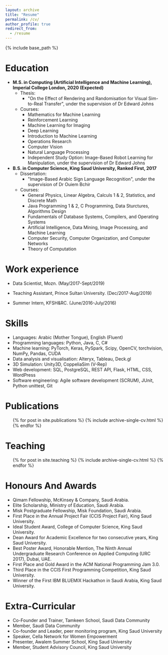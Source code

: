 ```yaml
---
layout: archive
title: "Resume"
permalink: /cv/
author_profile: true
redirect_from:
  - /resume
---
```


{% include base_path %}

Education
======
* <b> M.S. in Computing (Artificial Intelligence and Machine Learning), Imperial College London, 2020 (Expected) </b>
  * Thesis:
    * "On the Effect of Rendering and Randomisation for Visual Sim-to-Real Transfer", under the supervision of Dr Edward Johns
  * Courses:
    * Mathematics for Machine Learning
    * Reinforcement Learning
    * Machine Learning for Imaging
    * Deep Learning
    * Introduction to Machine Learning
    * Operations Research
    * Computer Vision
    * Natural Language Processing
    * Independent Study Option: Image-Based Robot Learning for Manipulation, under the supervision of Dr Edward Johns
* <b> B.S. in Computer Science, King Saud University, Ranked First, 2017 </b>
  * Dissertation:
    * "Image-Based Arabic Sign Language Recognition", under the supervision of Dr Ouiem Bchir
  * Courses:
    * General Physics, Linear Algebra, Calculs 1 & 2, Statistics, and Discrete Math
    * Java Programming 1 & 2, C Programming, Data Sturctures, Algorithms Design
    * Fundamentals of Database Systems, Compilers, and Operating Systems
    * Artificial Intelligence, Data Mining, Image Processing, and Machine Learning
    * Computer Security, Computer Organization, and Computer Networks
    * Theory of Computation

Work experience
======
* Data Scientist, Mozn. (May/2017-Sept/2019)

* Teaching Assistant, Prince Sultan University. (Dec/2017-Aug/2019)

* Summer Intern, KFSH&RC. (June/2016-July/2016)

Skills
======
* Languages: Arabic (Mother Tongue), English (Fluent)
* Programming languages: Python, Java, C, C#
* Machine learning: PyTorch, Keras, PySpark, Scipy, OpenCV, torchvision, NumPy, Pandas, CUDA
* Data analysis and visualisation: Alteryx, Tableau, Deck.gl
* 3D Simulation: Unity3D, CoppeliaSim (V-Rep)
* Web development: SQL, PostgreSQL, REST API, Flask, HTML, CSS, WordPress
* Software engineering: Agile software development (SCRUM),  JUnit, Python unittest, Git


Publications
======
  <ul>{% for post in site.publications %}
    {% include archive-single-cv.html %}
  {% endfor %}</ul>
  
Teaching
======
  <ul>{% for post in site.teaching %}
    {% include archive-single-cv.html %}
  {% endfor %}</ul>
  
Honours And Awards
======
* Qimam Fellowship, McKinsey \& Company, Saudi Arabia.
* Elite Scholarship, Ministry of Education, Saudi Arabia.
* Misk Postgraduate Fellowship, Misk Foundation, Saudi Arabia.
* First Place in the Annual Project Fair (CCIS Project Fair), King Saud University.
* Ideal Student Award, College of Computer Science, King Saud University.
* Dean Award for Academic Excellence for two consecutive years,  King Saud University.
* Best Poster Award, Honorable Mention, The Ninth Annual Undergraduate Research Conference on Applied Computing (URC 2017), Dubai, UAE.
* First Place and Gold Award in the ACM National Programming Jam 3.0. 
* Third Place in the CCIS First Programming Competition,  King Saud University.
* Winner of the First IBM BLUEMIX Hackathon in Saudi Arabia,  King Saud University.


Extra-Curricular
======
* Co-Founder and Trainer, Tamkeen School, Saudi Data Community
* Member, Saudi Data Community
* Co-founder and Leader, peer monitoring program, King Saud University
* Speaker, Cella Network for Women Empowerment
* Presenter, Awalem Summer School, King Saud University
* Member, Student Advisory Council, King Saud University

